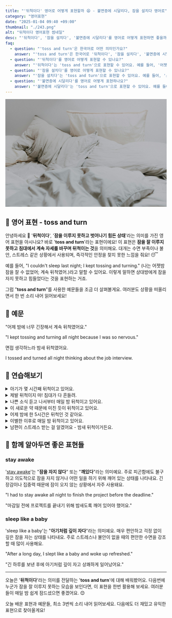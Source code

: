 ```yaml
---
title: "'뒤척이다' 영어로 어떻게 표현할까 😫 - 불면증에 시달리다, 잠을 설치다 영어로"
category: "영어표현"
date: "2025-01-04 09:40 +09:00"
thumbnail: "./243.png"
alt: "뒤척이다 영어표현 썸네일"
desc: "'뒤척이다', '잠을 설치다', '불면증에 시달리다'를 영어로 어떻게 표현하면 좋을까요? '어젯밤에 너무 긴장해서 뒤척였어', '스트레스 때문에 잠을 설치고 있어', '불면증 때문에 계속해서 뒤척이고 있어' 등을 영어로 표현하는 법을 배워봅시다. 다양한 예문을 통해서 연습하고 본인의 표현으로 만들어 보세요."
faq:
  - question: "'toss and turn'은 한국어로 어떤 의미인가요?"
    answer: "'toss and turn'은 한국어로 '뒤척이다', '잠을 설치다', '불면증에 시달리다' 등으로 번역될 수 있어요. 주로 잠을 잘 이루지 못하고 몸을 이리저리 움직이는 상황을 표현할 때 사용해요."
  - question: "'뒤척이다'를 영어로 어떻게 표현할 수 있나요?"
    answer: "'뒤척이다'는 'toss and turn'으로 표현할 수 있어요. 예를 들어, '어젯밤에 너무 긴장해서 뒤척였어'는 'I tossed and turned all night because I was so nervous'로 말할 수 있어요."
  - question: "'잠을 설치다'를 영어로 어떻게 표현할 수 있나요?"
    answer: "'잠을 설치다'는 'toss and turn'으로 표현할 수 있어요. 예를 들어, '스트레스 때문에 잠을 설치고 있어'는 'I'm tossing and turning because of stress'로 말할 수 있어요."
  - question: "'불면증에 시달리다'를 영어로 어떻게 표현하나요?"
    answer: "'불면증에 시달리다'는 'toss and turn'으로 표현할 수 있어요. 예를 들어, '불면증 때문에 계속해서 뒤척이고 있어'는 'I'm tossing and turning because of my insomnia'로 표현할 수 있어요."
---
```


![밤새 뒤척인듯한 침대](./243-1.jpg)

## 🌟 영어 표현 - toss and turn

안녕하세요 👋 '**뒤척이다**', '**잠을 이루지 못하고 벗어나기 힘든 상태**'라는 의미를 가진 영어 표현을 아시나요? 바로 '**toss and turn**'라는 표현이에요! 이 표현은 **잠을 잘 이루지 못하고 침대에서 계속 자세를 바꾸며 뒤척이는 것**을 의미해요. 대개는 수면 부족이나 불안, 스트레스 같은 상황에서 사용되며, 즉각적인 안정을 찾지 못한 느낌을 줘요! 😴

예를 들어, "I couldn't sleep last night; I kept tossing and turning." (나는 어젯밤 잠을 잘 수 없었어; 계속 뒤척였어.)라고 말할 수 있어요. 이렇게 말하면 상대방에게 잠을 자지 못하고 힘들었다는 것을 표현하는 거죠.

<script async src="https://pagead2.googlesyndication.com/pagead/js/adsbygoogle.js?client=ca-pub-1465612013356152"
     crossorigin="anonymous"></script>
<!-- engple-horizontal-ad -->

<ins class="adsbygoogle"
     style="display:block"
     data-ad-client="ca-pub-1465612013356152"
     data-ad-slot="2106896038"
     data-ad-format="auto"
     data-full-width-responsive="true"></ins>

<script>
     (adsbygoogle = window.adsbygoogle || []).push({});
</script>

그럼 "**toss and turn**"를 사용한 예문들을 조금 더 살펴볼게요. 여러분도 상황을 떠올리면서 한 번 소리 내어 읽어보세요!

## 📖 예문

"어제 밤에 너무 긴장해서 계속 뒤척였어요."

"I kept tossing and turning all night because I was so nervous."

면접 생각하느라 밤새 뒤척였어요.

I tossed and turned all night thinking about the job interview.

## 💬 연습해보기

<details>
<summary>아기가 몇 시간째 뒤척이고 있어요.</summary>
<span>The baby's been tossing and turning for hours.</span>
</details>

<details>
<summary>제발 뒤척이지 마! 침대가 다 흔들려.</summary>
<span>Stop tossing and turning! You're shaking the whole bed.</span>
</details>

<details>
<summary>나쁜 소식 듣고 나서부터 매일 밤 뒤척이고 있어요.</summary>
<span>She's been tossing and turning every night since we got the bad news.</span>
</details>

<details>
<summary>이 새로운 약 때문에 미친 듯이 뒤척이고 있어요.</summary>
<span>These new pills are making me toss and turn like crazy.</span>
</details>

<details>
<summary>어제 밤에 한 5시간은 뒤척인 것 같아요.</summary>
<span>I must've tossed and turned for like five hours last night.</span>
</details>

<details>
<summary>이별한 이후로 매일 밤 뒤척이고 있어요.</summary>
<span>Ever since the breakup, I've been tossing and turning every night.</span>
</details>

<details>
<summary>남편이 스트레스 받는 걸 알겠어요 - 밤새 뒤척이거든요.</summary>
<span>I can tell when my husband's stressed - he tosses and turns all night.</span>
</details>

## 🤝 함께 알아두면 좋은 표현들

### stay awake

'[stay awake](/blog/in-english/119.stay/)'는 "**잠을 자지 않다**" 또는 "**깨있다**"라는 의미예요. 주로 피곤함에도 불구하고 의도적으로 잠을 자지 않거나 어떤 일을 하기 위해 깨어 있는 상태를 나타내요. 긴장감이나 집중력 때문에 잠이 오지 않는 상황에서 자주 사용돼요.

"I had to stay awake all night to finish the project before the deadline."

"마감일 전에 프로젝트를 끝내기 위해 밤새도록 깨어 있어야 했어요."

### sleep like a baby

'sleep like a baby'는 "**아기처럼 깊이 자다**"라는 의미예요. 매우 편안하고 걱정 없이 깊은 잠을 자는 상태를 나타내요. 주로 스트레스나 불안이 없을 때의 편안한 수면을 강조할 때 많이 사용해요.

"After a long day, I slept like a baby and woke up refreshed."

"긴 하루를 보낸 후에 아기처럼 깊이 자고 상쾌하게 일어났어요."

---

오늘은 '**뒤척이다**'라는 의미를 전달하는 '**toss and turn**'에 대해 배워봤어요. 다음번에 누군가 잠을 잘 이루지 못하는 모습을 보인다면, 이 표현을 한번 활용해 보세요. 여러분들이 매일 밤 쉽게 잠드셨으면 좋겠어요. 😊

오늘 배운 표현과 예문들, 최소 3번씩 소리 내어 읽어보세요. 다음에도 더 재밌고 유익한 표현으로 찾아올게요!
